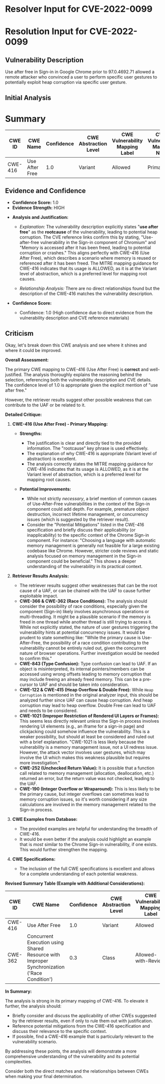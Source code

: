 # Resolver Input for CVE-2022-0099

# Resolution Input for CVE-2022-0099

## Vulnerability Description
Use after free in Sign-in in Google Chrome prior to 97.0.4692.71 allowed a remote attacker who convinced a user to perform specific user gestures to potentially exploit heap corruption via specific user gesture.

## Initial Analysis
# Summary
| CWE ID | CWE Name | Confidence | CWE Abstraction Level | CWE Vulnerability Mapping Label | CWE-Vulnerability Mapping Notes |
|---|---|---|---|---|---|
| CWE-416 | Use After Free | 1.0 | Variant | Allowed | Primary CWE |

## Evidence and Confidence

*   **Confidence Score:** 1.0
*   **Evidence Strength:** HIGH

- **Analysis and Justification:**  
  - *Explanation:* The vulnerability description explicitly states "**use after free**" as the **rootcause** of the vulnerability, leading to potential heap corruption. The CVE reference links confirm this by stating, "Use-after-free vulnerability in the Sign-in component of Chromium" and "Memory is accessed after it has been freed, leading to potential corruption or crashes." This aligns perfectly with CWE-416 (Use After Free), which describes a scenario where memory is reused or referenced after it has been freed. The MITRE mapping guidance for CWE-416 indicates that its usage is ALLOWED, as it is at the Variant level of abstraction, which is a preferred level for mapping root causes.
  
  - *Relationship Analysis:* There are no direct relationships found but the description of the CWE-416 matches the vulnerability description.

- **Confidence Score:**  
  - Confidence: 1.0 (High confidence due to direct evidence from the vulnerability description and CVE reference materials)

## Criticism
Okay, let's break down this CWE analysis and see where it shines and where it could be improved.

**Overall Assessment:**

The primary CWE mapping to CWE-416 (Use After Free) is **correct** and well-justified. The analysis thoroughly explains the reasoning behind the selection, referencing both the vulnerability description and CVE details. The confidence level of 1.0 is appropriate given the explicit mention of "use after free."

However, the retriever results suggest other possible weakness that can contribute to the UAF or be related to it.

**Detailed Critique:**

1.  **CWE-416 (Use After Free) - Primary Mapping:**

    *   **Strengths:**
        *   The justification is clear and directly tied to the provided information. The "rootcause" key phrase is used effectively.
        *   The explanation of why CWE-416 is appropriate (Variant level of abstraction) is excellent.
        *   The analysis correctly states the MITRE mapping guidance for CWE-416 indicates that its usage is ALLOWED, as it is at the Variant level of abstraction, which is a preferred level for mapping root causes.

    *   **Potential Improvements:**
        *   While not strictly *necessary*, a brief mention of common causes of Use-After-Free vulnerabilities in the context of the Sign-in component could add depth.  For example,  premature object destruction, incorrect lifetime management, or concurrency issues (which is suggested by the retriever result).
        *   Consider the "Potential Mitigations" listed in the CWE-416 specification and briefly discuss their applicability (or inapplicability) to the specific context of the Chrome Sign-in component.  For instance: "Choosing a language with automatic memory management is generally not feasible for a large existing codebase like Chrome. However, stricter code reviews and static analysis focused on memory management in the Sign-in component could be beneficial." This shows a deeper understanding of the vulnerability in its practical context.

2.  **Retriever Results Analysis:**

    *   The retriever results suggest other weaknesses that can be the root cause of a UAF, or can be chained with the UAF to cause further exploitable impact.
    *   **CWE-366 & CWE-362 (Race Conditions):** The analysis should consider the possibility of race conditions, especially given the component (Sign-in) likely involves asynchronous operations or multi-threading. It might be a plausible scenario if the memory is freed in one thread while another thread is still trying to access it.  While not explicitly stated, the nature of user gestures triggering the vulnerability hints at potential concurrency issues.  It would be prudent to state something like: "While the primary cause is Use-After-Free, the possibility of a race condition contributing to the vulnerability cannot be entirely ruled out, given the concurrent nature of browser operations. Further investigation would be needed to confirm this."
    *   **CWE-843 (Type Confusion):** Type confusion can lead to UAF. If an object is misinterpreted, its internal pointers/members can be accessed using wrong offsets leading to memory corruption that may include freeing an already freed memory. This can be a pre-cursor to UAF and should be taken into consideration.
    *   **CWE-122 & CWE-415 (Heap Overflow & Double Free):**  While `Heap Corruption` is mentioned in the original analyzer input, this should be analyzed further since UAF can cause heap corruption. And heap corruption may lead to heap overflow. Double Free can lead to UAF and needs to be considered.
    *   **CWE-1021 (Improper Restriction of Rendered UI Layers or Frames):** This seems less directly relevant *unless* the Sign-in process involves rendering UI elements (e.g., an iframe for a sign-in page) and clickjacking could somehow influence the vulnerability.  This is a weaker possibility, but should at least be considered and ruled out with a brief explanation. "CWE-1021 is less likely because the vulnerability is a memory management issue, not a UI redress issue. However, the attack vector involves user gestures, which may involve the UI which makes this weakness plausible but requires more investigation."
    *   **CWE-252 (Unchecked Return Value):** It is possible that a function call related to memory management (allocation, deallocation, etc.) returned an error, but the return value was not checked, leading to the UAF.
    *   **CWE-190 (Integer Overflow or Wraparound):**  This is less likely to be the primary cause, but integer overflows can sometimes lead to memory corruption issues, so it's worth considering if any size calculations are involved in the memory management related to the Sign-in process.

3.  **CWE Examples from Database:**

    *   The provided examples are helpful for understanding the breadth of CWE-416.
    *   It would be even better if the analysis could highlight an example that is *most* similar to the Chrome Sign-in vulnerability, if one exists. This would further strengthen the mapping.

4.  **CWE Specifications:**

    *   The inclusion of the full CWE specifications is excellent and allows for a complete understanding of each potential weakness.

**Revised Summary Table (Example with Additional Considerations):**

| CWE ID | CWE Name | Confidence | CWE Abstraction Level | CWE Vulnerability Mapping Label | CWE-Vulnerability Mapping Notes |
|---|---|---|---|---|---|
| CWE-416 | Use After Free | 1.0 | Variant | Allowed | Primary CWE |
| CWE-362 | Concurrent Execution using Shared Resource with Improper Synchronization ('Race Condition') | 0.3 | Class | Allowed-with-Review | Possible contributing factor, requires further investigation. |

**In Summary:**

The analysis is strong in its primary mapping of CWE-416.  To elevate it further, the analysis should:

*   Briefly consider and discuss the applicability of other CWEs suggested by the retriever results, even if only to rule them out with justification.
*   Reference potential mitigations from the CWE-416 specification and discuss their relevance to the specific context.
*   If possible, find a CWE-416 example that is particularly relevant to the vulnerability scenario.

By addressing these points, the analysis will demonstrate a more comprehensive understanding of the vulnerability and its potential complexities.

Consider both the direct matches and the relationships between CWEs
when making your final determination.
        